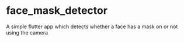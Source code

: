 # face_mask_detector

A simple flutter app which detects whether a face has a mask on or not using the camera
